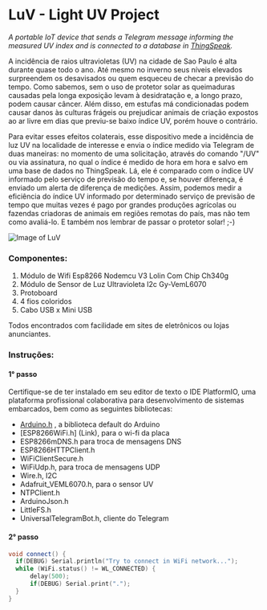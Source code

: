 # LuV - Light UV Project
_A portable IoT device that sends a Telegram message informing the measured UV index and is connected to a database in [ThingSpeak](https://thingspeak.com/)._

A incidência de raios ultravioletas (UV) na cidade de Sao Paulo é alta durante quase todo o ano. Até mesmo no inverno seus níveis elevados  
surpreendem os desavisados ou quem esqueceu de checar a previsão do tempo. Como sabemos, sem o uso de protetor solar as queimaduras causadas 
pela longa exposição levam à desidratação e, a longo prazo, podem causar câncer. Além disso, em estufas má condicionadas podem causar danos às
culturas frágeis ou prejudicar animais de criação expostos ao ar livre em dias que previu-se baixo índice UV, porém houve o contrário.

Para evitar esses efeitos colaterais, esse dispositivo mede a incidência de luz UV na localidade de interesse e envia o índice medido via 
Telegram de duas maneiras: no momento de uma solicitação, através do comando "/UV" ou via assinatura, no qual o índice é medido de hora em hora 
e salvo em uma base de dados no ThingSpeak. Lá, ele é comparado com o índice UV informado pelo serviço de previsão do tempo e, se houver diferença,
é enviado um alerta de diferença de medições. Assim, podemos medir a eficiência do índice UV informado por determinado serviço de previsão de tempo
que muitas vezes é pago por grandes produções agrícolas ou fazendas criadoras de animais em regiões remotas do país, mas não tem como avaliá-lo. 
E também nos lembrar de passar o protetor solar! ;-)

![Image of LuV](https://github.com/carimeb/LUVproject/blob/main/LUVIMAGE.jpeg)


### **Componentes**:
1. Módulo de Wifi Esp8266 Nodemcu V3 Lolin Com Chip Ch340g
2. Módulo de Sensor de Luz Ultravioleta I2c Gy-VemL6070
3. Protoboard
4. 4 fios coloridos
5. Cabo USB x Mini USB 

Todos encontrados com facilidade em sites de eletrônicos ou lojas anunciantes.


### **Instruções**:

#### 1° passo

Certifique-se de ter instalado em seu editor de texto o IDE PlatformIO, uma plataforma profissional colaborativa para desenvolvimento de sistemas embarcados, bem como as seguintes bibliotecas:

* [Arduino.h](Link) , a biblioteca default do Arduino
* [ESP8266WiFi.h] (Link), para o wi-fi da placa
* ESP8266mDNS.h    para troca de mensagens DNS
* ESP8266HTTPClient.h
* WiFiClientSecure.h
* WiFiUdp.h, para troca de mensagens UDP
* Wire.h, I2C
* Adafruit_VEML6070.h, para o sensor UV
* NTPClient.h
* ArduinoJson.h
* LittleFS.h
* UniversalTelegramBot.h, cliente do Telegram

#### 2° passo



```C++
void connect() {
  if(DEBUG) Serial.println("Try to connect in WiFi network...");
  while (WiFi.status() != WL_CONNECTED) {
      delay(500);
      if(DEBUG) Serial.print(".");
  }
}
```
